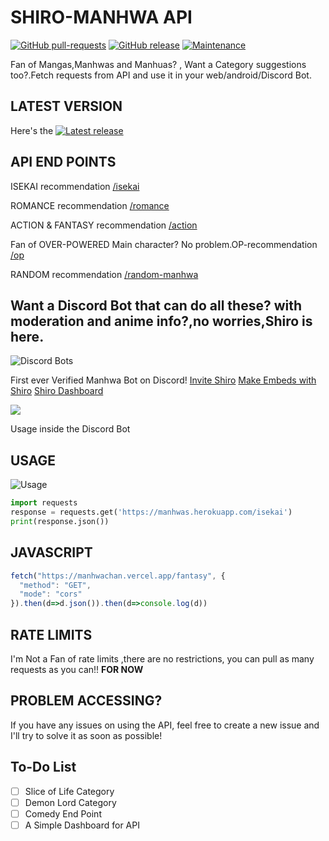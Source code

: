# SHIRO-MANHWA API
[![GitHub pull-requests](https://img.shields.io/github/issues-pr/sireeshdevaraj/SHIRO-MANHWA-API.svg)](https://GitHub.com/Naereen/StrapDown.js/pull/)
[![GitHub release](https://img.shields.io/github/release/sireeshdevaraj/SHIRO-MANHWA-API.svg)](https://GitHub.com/sireeshdevaraj/SHIRO-MANHWA-API/releases/)
[![Maintenance](https://img.shields.io/badge/Maintained%3F-yes-green.svg)](https://GitHub.com/sireeshdevaraj/SHIRO-MANHWA-API/graphs/commit-activity)

Fan of Mangas,Manhwas and Manhuas? , Want a Category suggestions too?.Fetch requests from API and use it in your web/android/Discord Bot.

## LATEST VERSION

Here's the [![Latest release](https://badgen.net/github/release/sireeshdevaraj/SHIRO-MANHWA-API)](https://manhwachan.vercel.app/)




## API END POINTS
ISEKAI recommendation [/isekai](https://manhwachan.vercel.app/isekai)

ROMANCE recommendation [/romance](https://manhwachan.vercel.app/romance)

ACTION & FANTASY recommendation [/action](https://manhwachan.vercel.app/action)

Fan of OVER-POWERED Main character? No problem.OP-recommendation [/op](https://manhwachan.vercel.app/op)

RANDOM recommendation [/random-manhwa](https://manhwachan.vercel.app/random-manhwa)

## Want a Discord Bot that can do all these? with moderation and anime info?,no worries,Shiro is here.
![Discord Bots](https://top.gg/api/widget/909026192785551371.svg)


First ever Verified Manhwa Bot on Discord!
[Invite Shiro](https://top.gg/bot/909026192785551371)
[Make Embeds with Shiro](https://shiromanhwa.me/embed)
[Shiro Dashboard](https://shiromanhwa.me/)

![](https://user-images.githubusercontent.com/65805722/146648535-e1011b6c-8573-4675-a823-a80ea46cfec4.png)

Usage inside the Discord Bot

## USAGE
![Usage](https://i.imgur.com/bXWY0Jp.gif)
```python
import requests
response = requests.get('https://manhwas.herokuapp.com/isekai')
print(response.json())
```

## JAVASCRIPT
```js
fetch("https://manhwachan.vercel.app/fantasy", {
  "method": "GET",
  "mode": "cors"
}).then(d=>d.json()).then(d=>console.log(d))
```


## RATE LIMITS
I'm Not a Fan of rate limits ,there are no restrictions, you can pull  as many requests as you can!! **FOR NOW**

## PROBLEM ACCESSING?

If you have any issues on using the API, feel free to create a new issue and I'll try to solve it as soon as possible!


## To-Do List
- [ ] Slice of Life Category
- [ ] Demon Lord Category
- [ ] Comedy End Point
- [ ] A Simple Dashboard for API
